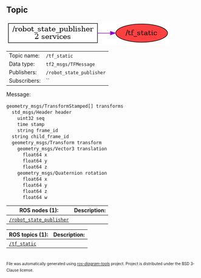 <!--
File was automatically generated using 'ros-diagram-tools' project.
Project is distributed under the BSD 3-Clause license.
-->

## Topic

[![/tf_static](t__tf_static.png "/tf_static")](t__tf_static.png)

|     |     |
| --- | --- |
| Topic name: | `/tf_static` |
| Data type: | `tf2_msgs/TFMessage` |
| Publishers: | `/robot_state_publisher` |
| Subscribers: | `` |

Message:
```
geometry_msgs/TransformStamped[] transforms
  std_msgs/Header header
    uint32 seq
    time stamp
    string frame_id
  string child_frame_id
  geometry_msgs/Transform transform
    geometry_msgs/Vector3 translation
      float64 x
      float64 y
      float64 z
    geometry_msgs/Quaternion rotation
      float64 x
      float64 y
      float64 z
      float64 w

```


| ROS nodes (1): | Description: |
| -------------- | ------------ |
| [`/robot_state_publisher`](n__robot_state_publisher.md) |  |

| ROS topics (1): | Description: |
| --------------- | ------------ |
| [`/tf_static`](t__tf_static.md) |  |


</br>
<font size="1">
File was automatically generated using <a href="https://github.com/anetczuk/ros-diagram-tools"><i>ros-diagram-tools</i></a> project.
Project is distributed under the BSD 3-Clause license.
</font>
